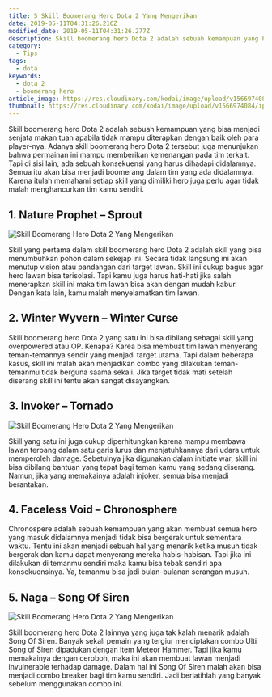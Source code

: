 ```yaml
---
title: 5 Skill Boomerang Hero Dota 2 Yang Mengerikan
date: 2019-05-11T04:31:26.216Z
modified_date: 2019-05-11T04:31:26.277Z
description: Skill boomerang hero Dota 2 adalah sebuah kemampuan yang bisa menjadi senjata makan tuan apabila tidak mampu diterapkan dengan baik oleh para player-nya. 
category:
  - Tips
tags:
  - dota
keywords:
  - dota 2
  - boomerang hero
article_image: https://res.cloudinary.com/kodai/image/upload/v1566974085/ip/skill-boomerang-hero-dota-2-yang-mengerikan-3.jpg
thumbnail: https://res.cloudinary.com/kodai/image/upload/v1566974084/ip/skill-boomerang-hero-dota-2-yang-mengerikan-3-027.jpg
---
```

Skill boomerang hero Dota 2 adalah sebuah kemampuan yang bisa menjadi senjata makan tuan apabila tidak mampu diterapkan dengan baik oleh para player-nya. Adanya skill boomerang hero Dota 2 tersebut  juga menunjukan bahwa permainan ini mampu memberikan kemenangan pada tim terkait. Tapi di sisi lain, ada sebuah konsekuensi yang harus dihadapi didalamnya. Semua itu akan bisa menjadi boomerang dalam tim yang ada didalamnya. Karena itulah memahami setiap skill yang dimiliki hero juga perlu agar tidak malah menghancurkan tim kamu sendiri.



## 1. Nature Prophet – Sprout

![Skill Boomerang Hero Dota 2 Yang Mengerikan](https://res.cloudinary.com/kodai/image/upload/v1566974085/ip/skill-boomerang-hero-dota-2-yang-mengerikan-3.jpg)

Skill yang pertama dalam skill boomerang hero Dota 2 adalah skill yang bisa menumbuhkan pohon dalam sekejap ini. Secara tidak langsung ini akan menutup vision atau pandangan dari target lawan. Skill ini cukup bagus agar hero lawan bisa terisolasi. Tapi kamu juga harus hati-hati jika salah menerapkan skill ini maka tim lawan bisa akan dengan mudah kabur. Dengan kata lain, kamu malah menyelamatkan tim lawan.



## 2. Winter Wyvern – Winter Curse

Skill boomerang hero Dota 2 yang satu ini bisa dibilang sebagai skill yang overpowered atau OP. Kenapa? Karea bisa membuat tim lawan menyerang teman-temannya sendir yang menjadi target utama. Tapi dalam beberapa kasus, skill ini malah akan menjadikan combo yang dilakukan teman-temanmu tidak berguna saama sekali. Jika target tidak mati setelah diserang skill ini tentu akan sangat disayangkan.



## 3. Invoker – Tornado

![Skill Boomerang Hero Dota 2 Yang Mengerikan](https://res.cloudinary.com/kodai/image/upload/v1566974084/ip/skill-boomerang-hero-dota-2-yang-mengerikan-1.jpg)

Skill yang satu ini juga cukup diperhitungkan karena mampu membawa lawan terbang dalam satu garis lurus dan menjatuhkannya dari udara untuk memperoleh damage. Sebetulnya jika digunakan dalam initiate war, skill ini bisa dibilang bantuan yang tepat bagi teman kamu yang sedang diserang. Namun, jika yang memakainya adalah injoker, semua bisa menjadi berantakan.



## 4. Faceless Void – Chronosphere

Chronospere adalah sebuah kemampuan yang akan membuat semua hero yang masuk didalamnya menjadi tidak bisa bergerak untuk sementara waktu. Tentu ini akan menjadi sebuah hal yang menarik ketika musuh tidak bergerak dan kamu dapat menyerang mereka habis-habisan. Tapi jika ini dilakukan di temanmu sendiri maka kamu bisa tebak sendiri apa konsekuensinya. Ya, temanmu bisa jadi bulan-bulanan serangan musuh.



## 5. Naga – Song Of Siren

![Skill Boomerang Hero Dota 2 Yang Mengerikan](https://res.cloudinary.com/kodai/image/upload/v1566974084/ip/skill-boomerang-hero-dota-2-yang-mengerikan-2.jpg)

Skill boomerang hero Dota 2 lainnya yang juga tak kalah menarik adalah Song Of Siren. Banyak sekali pemain yang tergiur menciptakan combo Ulti Song of Siren dipadukan dengan item Meteor Hammer. Tapi jika kamu memakainya dengan ceroboh, maka ini akan membuat lawan menjadi invulnerable terhadap damage. Dalam hal ini Song Of Siren malah akan bisa menjadi combo breaker bagi tim kamu sendiri. Jadi berlatihlah yang banyak sebelum menggunakan combo ini.
